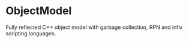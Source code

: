 ObjectModel
===========

Fully reflected C++ object model with garbage collection, RPN and infix scripting languages.
